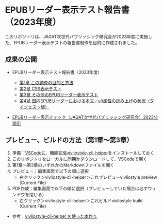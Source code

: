 # EPUBリーダー表示テスト報告書（2023年度）

このリポジトリは、JAGAT次世代パブリッシング研究会が2023年度に実施した、EPUBリーダー表示テストの報告書制作を目的に作成されました。

## 成果の公開

- EPUBリーダー表示テスト報告書（2023年度）
  - [第1章 この調査の目的と方法](https://github.com/jagat-xpub/viewer-test-2023/blob/main/chap01.pdf)
  - [第2章 CSS表示テスト](https://github.com/jagat-xpub/viewer-test-2023/blob/main/chap02.pdf)
  - [第3章 その他のEPUBリーダー表示テスト](https://github.com/jagat-xpub/viewer-test-2023/blob/main/chap03.pdf)
  - [第4章 国内EPUBリーダーにおける本文／alt属性の読み上げの状況（ダイジェスト版）](https://github.com/jagat-xpub/viewer-test-2023/blob/main/ALT_text_check_JEPAVersion_20240424.pdf)

- [EPUBリーダー表示チェック（JAGAT次世代パブリッシング研究会）2023公開用](https://docs.google.com/spreadsheets/u/1/d/e/2PACX-1vSPaWWfqx2bZiRqK__XG_v_NEGY5OjB-lIcoG9Ll_D1aG5UA7RwpUi3dOq4fLTt40flSuFGhu38Iv7o/pubhtml#)

## プレビュー、ビルドの方法（第1章〜第3章）

1. 準備：[VSCode](https://azure.microsoft.com/ja-jp/products/visual-studio-code)に、機能拡張[vivliostyle-cli-helper](https://marketplace.visualstudio.com/items?itemName=Libroworks.vivliostyle-cli-helper)をインストールしておく
2. このリポジトリをローカルに同期かダウンロードして、VSCodeで開く
3. 第1章〜第3章のいずれかのMarkdownファイルを開く
4. プレビュー：編集画面で以下の順に選択
    - 右クリック＞vivliostyle-cli-helper＞これプレビューvivliostyle preview (Current File)
5. PDF作成：編集画面で以下の順に選択（プレビューしていた場合は必ずウィンドウを閉じる）
    - 右クリック＞vivliostyle-cli-helper＞これビルドvivliostyle build (Current File)

- 参考：[vivliostyle-cli-helper を使った本作り](https://vivliostyle.github.io/vivliostyle-cli-helper-doc/#/)